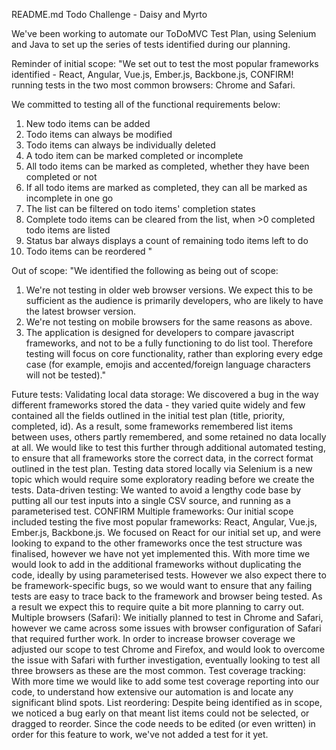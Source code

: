 README.md
Todo Challenge - Daisy and Myrto

We've been working to automate our ToDoMVC Test Plan, using Selenium and Java to set up the series of tests identified during our planning.

Reminder of initial scope:
"We set out to test the most popular frameworks identified - React, Angular, Vue.js, Ember.js, Backbone.js, CONFIRM! running tests in the two most common browsers: Chrome and Safari.

We committed to testing all of the functional requirements below:

1. New todo items can be added
2. Todo items can always be modified
3. Todo items can always be individually deleted
4. A todo item can be marked completed or incomplete
5. All todo items can be marked as completed, whether they have been completed or not
6. If all todo items are marked as completed, they can all be marked as incomplete in one go
7. The list can be filtered on todo items' completion states
8. Complete todo items can be cleared from the list, when >0 completed todo items are listed
9. Status bar always displays a count of remaining todo items left to do
10. Todo items can be reordered
"

Out of scope:
"We identified the following as being out of scope:

1. We're not testing in older web browser versions. We expect this to be sufficient as the audience is primarily developers, who are likely to have the latest browser version.
2. We're not testing on mobile browsers for the same reasons as above.
3. The application is designed for developers to compare javascript frameworks, and not to be a fully functioning to do list tool. Therefore testing will focus on core functionality, rather than exploring every edge case (for example, emojis and accented/foreign language characters will not be tested)."

Future tests:
Validating local data storage: We discovered a bug in the way different frameworks stored the data - they varied quite widely and few contained all the fields outlined in the initial test plan (title, priority, completed, id). As a result, some frameworks remembered list items between uses, others partly remembered, and some retained no data locally at all. We would like to test this further through additional automated testing, to ensure that all frameworks store the correct data, in the correct format outlined in the test plan. Testing data stored locally via Selenium is a new topic which would require some exploratory reading before we create the tests.
Data-driven testing: We wanted to avoid a lengthy code base by putting all our test inputs into a single CSV source, and running as a parameterised test. CONFIRM
Multiple frameworks: Our initial scope included testing the five most popular frameworks: React, Angular, Vue.js, Ember.js, Backbone.js. We focused on React for our initial set up, and were looking to expand to the other frameworks once the test structure was finalised, however we have not yet implemented this. With more time we would look to add in the additional frameworks without duplicating the code, ideally by using parameterised tests. However we also expect there to be framework-specific bugs, so we would want to ensure that any failing tests are easy to trace back to the framework and browser being tested. As a result we expect this to require quite a bit more planning to carry out.
Multiple browsers (Safari): We initially planned to test in Chrome and Safari, however we came across some issues with browser configuration of Safari that required further work. In order to increase browser coverage we adjusted our scope to test Chrome and Firefox, and would look to overcome the issue with Safari with further investigation, eventually looking to test all three browsers as these are the most common.
Test coverage tracking: With more time we would like to add some test coverage reporting into our code, to understand how extensive our automation is and locate any significant blind spots.
List reordering: Despite being identified as in scope, we noticed a bug early on that meant list items could not be selected, or dragged to reorder. Since the code needs to be edited (or even written) in order for this feature to work, we've not added a test for it yet. 
